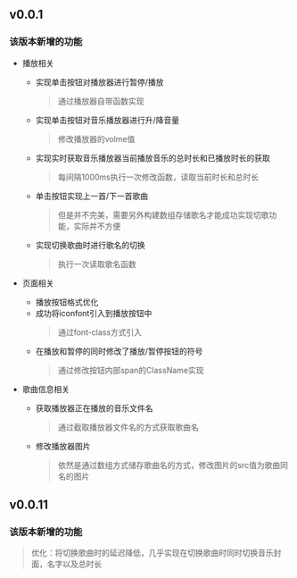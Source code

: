 ## v0.0.1
### 该版本新增的功能
+ 播放相关
    + 实现单击按钮对播放器进行暂停/播放
        >通过播放器自带函数实现
    + 实现单击按钮对音乐播放器进行升/降音量
        >修改播放器的volme值
    + 实现实时获取音乐播放器当前播放音乐的总时长和已播放时长的获取
        >每间隔1000ms执行一次修改函数，读取当前时长和总时长
    + 单击按钮实现上一首/下一首歌曲
        >但是并不完美，需要另外构建数组存储歌名才能成功实现切歌功能，实际并不方便
    + 实现切换歌曲时进行歌名的切换
        >执行一次读取歌名函数
    

+ 页面相关
    + 播放按钮格式优化
    + 成功将iconfont引入到播放按钮中
        >通过font-class方式引入
    + 在播放和暂停的同时修改了播放/暂停按钮的符号
        >通过修改按钮内部span的ClassName实现

+ 歌曲信息相关
    + 获取播放器正在播放的音乐文件名
        >通过截取播放器文件名的方式获取歌曲名
    + 修改播放器图片
        >依然是通过数组方式储存歌曲名的方式，修改图片的src值为歌曲同名的图片

## v0.0.11
### 该版本新增的功能
>优化：将切换歌曲时的延迟降低，几乎实现在切换歌曲时同时切换音乐封面，名字以及总时长